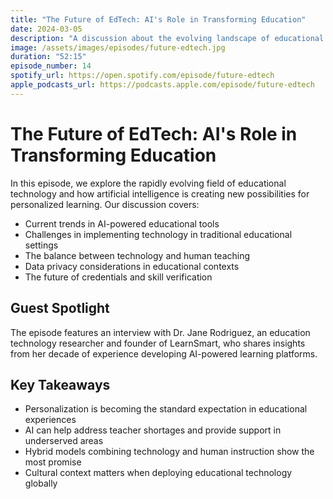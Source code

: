 ```yaml
---
title: "The Future of EdTech: AI's Role in Transforming Education"
date: 2024-03-05
description: "A discussion about the evolving landscape of educational technology and how AI is reshaping learning experiences for students worldwide."
image: /assets/images/episodes/future-edtech.jpg
duration: "52:15"
episode_number: 14
spotify_url: https://open.spotify.com/episode/future-edtech
apple_podcasts_url: https://podcasts.apple.com/episode/future-edtech
---
```


# The Future of EdTech: AI's Role in Transforming Education

In this episode, we explore the rapidly evolving field of educational technology and how artificial intelligence is creating new possibilities for personalized learning. Our discussion covers:

- Current trends in AI-powered educational tools
- Challenges in implementing technology in traditional educational settings
- The balance between technology and human teaching
- Data privacy considerations in educational contexts
- The future of credentials and skill verification

## Guest Spotlight

The episode features an interview with Dr. Jane Rodriguez, an education technology researcher and founder of LearnSmart, who shares insights from her decade of experience developing AI-powered learning platforms.

## Key Takeaways

- Personalization is becoming the standard expectation in educational experiences
- AI can help address teacher shortages and provide support in underserved areas
- Hybrid models combining technology and human instruction show the most promise
- Cultural context matters when deploying educational technology globally 